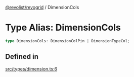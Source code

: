[@revolist/revogrid](README.md) / DimensionCols

# Type Alias: DimensionCols

```ts
type DimensionCols: DimensionColPin | DimensionTypeCol;
```

## Defined in

[src/types/dimension.ts:6](https://github.com/revolist/revogrid/blob/e9570f9d5c0f862a9433b930661de46c89a93bd7/src/types/dimension.ts#L6)
